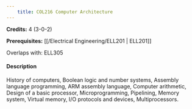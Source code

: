 ```yaml
---
    title: COL216 Computer Architecture
---
```

**Credits:** 4 (3-0-2)



**Prerequisites:** [[/Electrical Engineering/ELL201 | ELL201]]

Overlaps with: ELL305

#### Description 
History of computers, Boolean logic and number systems, Assembly language programming, ARM assembly language, Computer arithmetic, Design of a basic processor, Microprogramming, Pipelining, Memory system, Virtual memory, I/O protocols and devices, Multiprocessors.